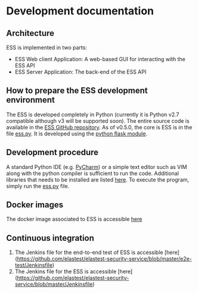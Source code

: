 # Development documentation

## Architecture

ESS is implemented in two parts:
* ESS Web client Application: A web-based GUI for interacting with the ESS API
* ESS Server Application: The back-end of the ESS API

## How to prepare the ESS development environment
The ESS is developed completely in Python (currently it is Python v2.7 compatible although v3 will be supported soon). The entire source code is available in the [ESS GitHub repository](https://github.com/elastest/elastest-security-service). As of v0.5.0, the core is ESS is in the file [ess.py](https://github.com/elastest/elastest-security-service/blob/master/ess.py). It is developed using the [python flask module](http://flask.pocoo.org/).

## Development procedure
A standard Python IDE (e.g. [PyCharm]()) or a simple text editor such as VIM along with the python compiler is sufficient to run the code. Additional libraries that needs to be installed are listed [here](https://github.com/elastest/elastest-security-service/blob/master/requirements.txt). To execute the program, simply run the [ess.py](https://github.com/elastest/elastest-security-service/blob/master/ess.py) file.

## Docker images
The docker image associated to ESS is accessible [here](https://hub.docker.com/r/elastest/ess/)

## Continuous integration
1. The Jenkins file for the end-to-end test of ESS is accessible [here] (https://github.com/elastest/elastest-security-service/blob/master/e2e-test/Jenkinsfile)
2. The Jenkins file for the ESS is accessible [here] (https://github.com/elastest/elastest-security-service/blob/master/Jenkinsfile)
